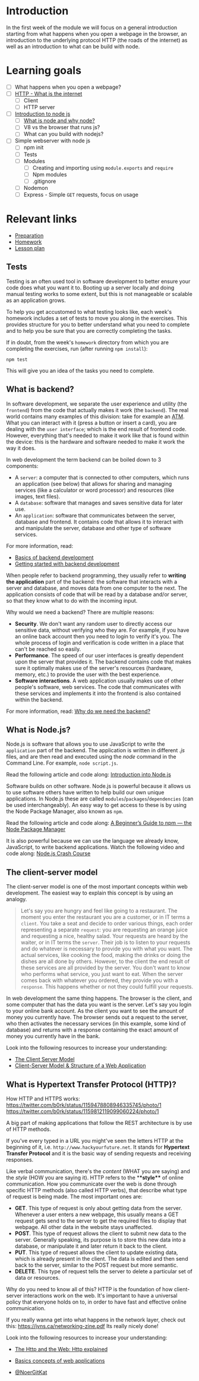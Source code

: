 # Introduction
In the first week of the module we will focus on a general introduction starting from what happens when you open a webpage in the browser, an introduction to the underlying protocol HTTP (the roads of the internet) as well as an introduction to what can be build with node.

# Learning goals

- [ ] What happens when you open a webpage?
- [ ] [HTTP - What is the internet](#What-is-Hypertext-Transfer-Protocol-HTTP)
  - [ ] Client
  - [ ] HTTP server
- [ ] [Introduction to node js](#What-is-Nodejs)
  - [ ] [What is node and why node?](https://www.youtube.com/watch?v=pU9Q6oiQNd0)
  - [ ] V8 vs the browser that runs js?
  - [ ] What can you build with nodejs?
- [ ] Simple webserver with node js
  - [ ] npm init
  - [ ] Tests
  - [ ] Modules
    - [ ] Creating and importing using `module.exports` and `require`
    - [ ] Npm modules
    - [ ] .gitignore
  - [ ] Nodemon
  - [ ] Express - Simple `GET` requests, focus on usage

# Relevant links

- [Preparation](preparation.md)
- [Homework](homework/readme.md)
- [Lesson plan](lesson-plan.md)

      
## Tests

Testing is an often used tool in software development to better ensure your code does what you want it to. Booting up a server locally and doing manual testing works to some extent, but this is not manageable or scalable as an application grows.

To help you get accustomed to what testing looks like, each week's homework includes a set of tests to move you along in the exercises. This provides structure for you to better understand what you need to complete and to help you be sure that you are correctly completing the tasks.

If in doubt, from the week's `homework` directory from which you are completing the exercises, run (after running `npm install`):

`npm test`

This will give you an idea of the tasks you need to complete.

## What is backend?

In software development, we separate the user experience and utility (the `frontend`) from the code that actually makes it work (the `backend`). The real world contains many examples of this division: take for example an [ATM](../images/atm.jpg). What you can interact with it (press a button or insert a card), you are dealing with the `user interface`; which is the end result of frontend code. However, everything that's needed to make it work like that is found within the device: this is the hardware and software needed to make it work the way it does.

In web development the term backend can be boiled down to 3 components:

- A `server`: a computer that is connected to other computers, which runs an application (see below) that allows for sharing and managing services (like a calculator or word processor) and resources (like images, text files).
- A `database`: software that manages and saves sensitive data for later use.
- An `application`: software that communicates between the server, database and frontend. It contains code that allows it to interact with and manipulate the server, database and other type of software services.

For more information, read:
- [Basics of backend development](https://www.upwork.com/hiring/development/a-beginners-guide-to-back-end-development/)
- [Getting started with backend development](https://codeburst.io/getting-started-with-backend-development-bfd8299e22e8)

When people refer to backend programming, they usually refer to **writing the application** part of the backend: the software that interacts with a server and database, and moves data from one computer to the next. The application consists of code that will be read by a database and/or server, so that they know what to do with the incoming input.

Why would we need a backend? There are multiple reasons:

- **Security**. We don't want any random user to directly access our sensitive data, without verifying who they are. For example, if you have an online back account then you need to login to verify it's you. The whole process of login and verification is code written in a place that can't be reached so easily.
- **Performance**. The speed of our user interfaces is greatly dependent upon the server that provides it. The backend contains code that makes sure it optimally makes use of the server's resources (hardware, memory, etc.) to provide the user with the best experience.
- **Software interactions**. A web application usually makes use of other people's software, web services. The code that communicates with these services and implements it into the frontend is also contained within the backend.

For more information, read:
[Why do we need the backend?](https://www.quora.com/Why-do-we-need-a-back-end-in-web-development-Cant-the-front-end-directly-send-requests-to-the-database)

## What is Node.js?

Node.js is software that allows you to use JavaScript to write the `application` part of the backend. The application is written in different _.js_ files, and are then read and executed using the _node_ command in the Command Line. For example, `node script.js`.

Read the following article and code along: [Introduction into Node.js](https://codeburst.io/the-only-nodejs-introduction-youll-ever-need-d969a47ef219)

Software builds on other software. Node.js is powerful because it allows us to use software others have written to help build our own unique applications. In Node.js these are called `modules`/`packages`/`dependencies` (can be used interchangeably). An easy way to get access to these is by using the Node Package Manager, also known as `npm`.

Read the following article and code along: [A Beginner’s Guide to npm — the Node Package Manager](https://nodesource.com/blog/an-absolute-beginners-guide-to-using-npm/)

It is also powerful because we can use the language we already know, JavaScript, to write backend applications. Watch the following video and code along: [Node.js Crash Course](https://www.youtube.com/watch?v=fBNz5xF-Kx4)

## The client-server model

The client-server model is one of the most important concepts within web development. The easiest way to explain this concept is by using an analogy.

> Let's say you are hungry and feel like going to a restaurant. The moment you enter the restaurant you are a customer, or in IT terms a `client`. You take a seat and decide to order various things, each order representing a separate `request`: you are requesting an orange juice and requesting a nice, healthy salad. Your requests are heard by the waiter, or in IT terms the `server`. Their job is to listen to your requests and do whatever is necessary to provide you with what you want. The actual services, like cooking the food, making the drinks or doing the dishes are all done by others. However, to the client the end result of these services are all provided by the server. You don't want to know who performs what service, you just want to eat. When the server comes back with whatever you ordered, they provide you with a `response`. This happens whether or not they could fulfill your requests.

In web development the same thing happens. The browser is the client, and some computer that has the data you want is the server. Let's say you login to your online bank account. As the client you want to see the amount of money you currently have. The browser sends out a request to the server, who then activates the necessary services (in this example, some kind of database) and returns with a response containing the exact amount of money you currently have in the bank.

Look into the following resources to increase your understanding:

- [The Client Server Model](https://www.youtube.com/watch?v=L5BlpPU_muY)
- [Client-Server Model & Structure of a Web Application](https://medium.freecodecamp.org/how-the-web-works-part-ii-client-server-model-the-structure-of-a-web-application-735b4b6d76e3)

## What is Hypertext Transfer Protocol (HTTP)?

How HTTP and HTTPS works:
https://twitter.com/b0rk/status/1159478808946335745/photo/1
https://twitter.com/b0rk/status/1159812119099060224/photo/1

A big part of making applications that follow the REST architecture is by use of HTTP methods.

If you've every typed in a URL you might've seen the letters HTTP at the beginning of it, i.e. `http://www.hackyourfuture.net`. It stands for **Hypertext Transfer Protocol** and it is the basic way of sending requests and receiving responses.

Like verbal communication, there's the _content_ (WHAT you are saying) and the _style_ (HOW you are saying it). HTTP refers to the \***\*style\*\*** of online communication. How you communicate over the web is done through specific HTTP methods (also called HTTP verbs), that describe what type of request is being made. The most important ones are:

- **GET**. This type of request is only about getting data from the server. Whenever a user enters a new webpage, this usually means a GET request gets send to the server to get the required files to display that webpage. All other data in the website stays unaffected.
- **POST**. This type of request allows the client to submit new data to the server. Generally speaking, its purpose is to store this new data into a database, or manipulate it and later return it back to the client.
- **PUT**. This type of request allows the client to update existing data, which is already present in the client. The data is edited and then send back to the server, similar to the POST request but more semantic.
- **DELETE**. This type of request tells the server to delete a particular set of data or resources.

Why do you need to know all of this? HTTP is the foundation of how client-server interactions work on the web. It's important to have a universal policy that everyone holds on to, in order to have fast and effective online communication.

If you really wanna get into what happens in the network layer, check out this: https://jvns.ca/networking-zine.pdf Its really nicely done!

Look into the following resources to increase your understanding:

- [The Http and the Web: Http explained](https://www.youtube.com/watch?v=eesqK59rhGA)
- [Basics concepts of web applications](https://www.youtube.com/watch?v=RsQ1tFLwldY)

- [@NoerGitKat](https://www.github.com/NoerGitKat)
